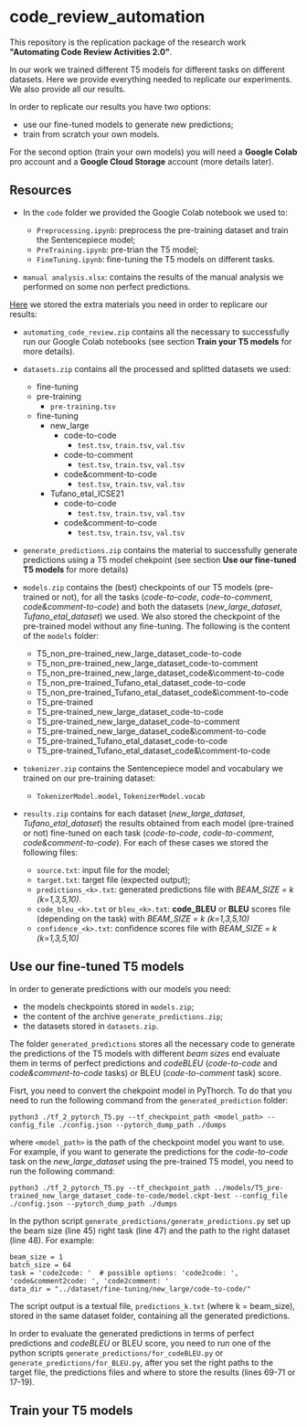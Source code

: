 # code_review_automation

This repository is the replication package of the research work **"Automating Code Review Activities 2.0"**.

In our work we trained different T5 models for different tasks on different datasets. Here we provide everything needed to replicate our experiments. We also provide all our results.

In order to replicate our results you have two options:
* use our fine-tuned models to generate new predictions;
* train from scratch your own models.

For the second option (train your own models) you will need a **Google Colab** pro account and a **Google Cloud Storage** account (more details later).

## Resources

* In the `code` folder we provided the Google Colab notebook we used to:
  * `Preprocessing.ipynb`: preprocess the pre-training dataset and train the Sentencepiece model;
  * `PreTraining.ipynb`: pre-trian the T5 model;
  * `FineTuning.ipynb`: fine-tuning the T5 models on different tasks.

* `manual analysis.xlsx`: contains the results of the manual analysis we performed on some non perfect predictions.

[Here](https://zenodo.org/record/5387856#.YTDrPZ4zZyo) we stored the extra materials you need in order to replicare our results:

* `automating_code_review.zip` contains all the necessary to successfully run our Google Colab notebooks (see section **Train your T5 models** for more details).

* `datasets.zip` contains all the processed and splitted datasets we used:
  * fine-tuning
  * pre-training 
    * `pre-training.tsv`
  * fine-tuning
    * new_large
      * code-to-code
        * `test.tsv`, `train.tsv`, `val.tsv`
      * code-to-comment
        * `test.tsv`, `train.tsv`, `val.tsv`
      * code&comment-to-code
        * `test.tsv`, `train.tsv`, `val.tsv`
    * Tufano_etal_ICSE21
      * code-to-code
        * `test.tsv`, `train.tsv`, `val.tsv`
      * code&comment-to-code
        * `test.tsv`, `train.tsv`, `val.tsv`

* `generate_predictions.zip` contains the material to successfully generate predictions using a T5 model chekpoint (see section **Use our fine-tuned T5 models** for more details)

* `models.zip` contains the (best) checkpoints of our T5 models (pre-trained or not), for all the tasks (_code-to-code_, _code-to-comment_, _code&comment-to-code_) and both the datasets (_new_large_dataset_, _Tufano_etal_dataset_) we used. We also stored the checkpoint of the pre-trained model without any fine-tuning. The following is the content of the `models` folder:
  * T5_non_pre-trained_new_large_dataset_code-to-code
  * T5_non_pre-trained_new_large_dataset_code-to-comment
  * T5_non_pre-trained_new_large_dataset_code&\comment-to-code
  * T5_non_pre-trained_Tufano_etal_dataset_code-to-code
  * T5_non_pre-trained_Tufano_etal_dataset_code&\comment-to-code
  * T5_pre-trained
  * T5_pre-trained_new_large_dataset_code-to-code
  * T5_pre-trained_new_large_dataset_code-to-comment
  * T5_pre-trained_new_large_dataset_code&\comment-to-code
  * T5_pre-trained_Tufano_etal_dataset_code-to-code
  * T5_pre-trained_Tufano_etal_dataset_code&\comment-to-code

* `tokenizer.zip` contains the Sentencepiece model and vocabulary we trained on our pre-training dataset:
  * `TokenizerModel.model`, `TokenizerModel.vocab`

* `results.zip` contains for each dataset (_new_large_dataset_, _Tufano_etal_dataset_) the results obtained from each model (pre-trained or not) fine-tuned on each task (_code-to-code_, _code-to-comment_, _code&comment-to-code_). For each of these cases we stored the following files:
  * `source.txt`: input file for the model;
  * `target.txt`: target file (expected output);
  * `predictions_<k>.txt`: generated predictions file with *BEAM_SIZE = k (k=1,3,5,10)*.
  * `code_bleu_<k>.txt` or `bleu_<k>.txt`: **code_BLEU** or **BLEU** scores file (depending on the task) with *BEAM_SIZE = k (k=1,3,5,10)*
  * `confidence_<k>.txt`: confidence scores file with *BEAM_SIZE = k (k=1,3,5,10)* 


## Use our fine-tuned T5 models

In order to generate predictions with our models you need:
* the models checkpoints stored in `models.zip`;
* the content of the archive `generate_predictions.zip`;
* the datasets stored in `datasets.zip`.

The folder `generated_predictions` stores all the necessary code to generate the predictions of the T5 models with different *beam sizes* end evaluate them in terms of perfect predictions and *codeBLEU* (_code-to-code_ and _code&comment-to-code_ tasks) or BLEU (_code-to-comment_ task) score.

Fisrt, you need to convert the chekpoint model in PyThorch. To do that you need to run the following command from the `generated_prediction` folder:

```
python3 ./tf_2_pytorch_T5.py --tf_checkpoint_path <model_path> --config_file ./config.json --pytorch_dump_path ./dumps
```

where `<model_path>` is the path of the checkpoint model you want to use. For example, if you want to generate the predictions for the _code-to-code_ task on the _new_large_dataset_ using the pre-trained T5 model, you need to run the following command:

```
python3 ./tf_2_pytorch_T5.py --tf_checkpoint_path ../models/T5_pre-trained_new_large_dataset_code-to-code/model.ckpt-best --config_file ./config.json --pytorch_dump_path ./dumps
```

In the python script `generate_predictions/generate_predictions.py` set up the beam size (line 45) right task (line 47) and the path to the right dataset (line 48). For example:

```
beam_size = 1
batch_size = 64
task = 'code2code: '  # possible options: 'code2code: ', 'code&comment2code: ', 'code2comment: '
data_dir = "../dataset/fine-tuning/new_large/code-to-code/"
```

The script output is a textual file, `predictions_k.txt` (where k = beam_size), stored in the same dataset folder, containing all the generated predictions.

In order to evaluate the generated predictions in terms of perfect predictions and *codeBLEU* or BLEU score, you need to run one of the python scripts `generate_predictions/for_codeBLEU.py` or `generate_predictions/for_BLEU.py`, after you set the right paths to the target file, the predictions files and where to store the results (lines 69-71 or 17-19).


## Train your T5 models



